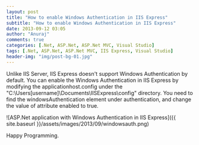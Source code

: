 ```yaml
---
layout: post
title: "How to enable Windows Authentication in IIS Express"
subtitle: "How to enable Windows Authentication in IIS Express"
date: 2013-09-12 03:05
author: "Anuraj"
comments: true
categories: [.Net, ASP.Net, ASP.Net MVC, Visual Studio]
tags: [.Net, ASP.Net, ASP.Net MVC, IIS Express, Visual Studio]
header-img: "img/post-bg-01.jpg"
---
```

Unlike IIS Server, IIS Express doesn't support Windows Authentication by default. You can enable the Windows Authentication in IIS Express by modifying the applicationhost.config under the "C:\Users\[username]\Documents\IISExpress\config" directory. You need to find the windowsAuthentication element under authentication, and change the value of attribute enabled to true.

![ASP.Net application with Windows Authentication in IIS Express]({{ site.baseurl }}/assets/images/2013/09/windowsauth.png)

Happy Programming.
